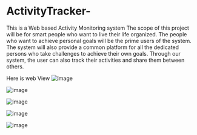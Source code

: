 # ActivityTracker-
This is a Web based Activity Monitoring system
The scope of this project will be for smart people who want to live their life organized. 
The people who want to achieve personal goals will be the prime users of the system.
The system will also provide a common platform for all the dedicated persons who take challenges to achieve their own goals.
Through our system, the user can also track their activities and share them between others.

Here is web View
![image](https://user-images.githubusercontent.com/57573621/210229894-df85673d-d398-459b-8c53-9d9515f76896.png)

![image](https://user-images.githubusercontent.com/57573621/210229998-9e3da414-0196-4f65-ada8-640cec75a707.png)


![image](https://user-images.githubusercontent.com/57573621/210230035-e4cffa43-0d53-490f-90a3-f9a73b67ec3b.png)

![image](https://user-images.githubusercontent.com/57573621/210230185-d553d931-40e6-4364-973b-cdc3176ce41c.png)

![image](https://user-images.githubusercontent.com/57573621/210230221-ed406542-2887-4864-afb0-92f02bfc64c9.png)
